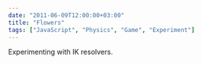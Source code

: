 ```yaml
---
date: "2011-06-09T12:00:00+03:00"
title: "Flowers"
tags: ["JavaScript", "Physics", "Game", "Experiment"]
---
```


Experimenting with IK resolvers.

<!--more-->

<style>
    .post {
        max-width: none;
        width: 1200px;
        padding: 0;
    }
</style>

<canvas id="canvas"></canvas>

<script>
// canvas setup
var d=document,
    canvas = document.getElementById("canvas"),
    c=canvas,
    W=1200,H=700;
    c.width = W,
    c.height = H,
    c = c.getContext("2d");

// Math function aliases
var cos=Math.cos,
    sin=Math.sin,
    abs=Math.abs,
    sqrt=Math.sqrt,
    sgn=function(val) { return val >= 0 ? 1 : -1 },
    atan2=Math.atan2,
    rand=Math.random;

M = [W/2,H/2];
TAU = 2*Math.PI;

function Joint(rot, len, wid, children){
    this.color = "#000";
    this.rot = rot || 0.0;
    this.rotlim = [-1,1];
    this.rotspeed = 0.007;
    this.weloc  = [0,0];
    this.len   = len || 1.0;
    this.wid   = wid || 0.2;
    this.children = children || [];
}

Joint.prototype.Draw = function(c, wloc, wrot){
    wrot = wrot % TAU;
    
    c.fillStyle = this.color;
    c.beginPath();
    c.moveTo(wloc[0], wloc[1]);
    
    var arot = wrot + this.rot,
        srot = 0.7,
        erot = 0.02,
        len  = this.len,
        wid  = this.wid,
        nloc = [wloc[0] + cos(arot) * len,   wloc[1] - sin(arot) * len];
    
    c.lineTo( wloc[0] + cos(arot - srot) * wid, wloc[1] - sin(arot - srot) * wid);
    c.lineTo( wloc[0] + cos(arot - erot) * len, wloc[1] - sin(arot - erot) * len);
    c.lineTo( nloc[0], nloc[1] );
    c.lineTo( wloc[0] + cos(arot + erot) * len, wloc[1] - sin(arot + erot) * len);
    c.lineTo( wloc[0] + cos(arot + srot) * wid, wloc[1] - sin(arot + srot) * wid);
    c.lineTo( wloc[0], wloc[1]);
    
    c.closePath();
    c.fill();
    
    this.weloc = nloc;
    
    for(var i = this.children.length; i--;)
        this.children[i].Draw(c, nloc, arot);
}

Joint.prototype._IK = function( wloc, wrot, tloc ){
    wrot = wrot % TAU;
    var arot = wrot + this.rot,
        len  = this.len,
        nloc = [wloc[0] + cos(arot) * len,   wloc[1] - sin(arot) * len],
        eloc = nloc;
        
    for(var i = this.children.length; i--;){
        var end = this.children[i]._IK( nloc, arot, tloc );
        eloc[0] += end[0];
        eloc[1] += end[1];
    }
    
    eloc[0] /= this.children.length + 1;
    eloc[1] /= this.children.length + 1;
    
    var erot = atan2( eloc[1] - wloc[1], eloc[0] - wloc[0] ),
        trot = atan2( tloc[1] - wloc[1], tloc[0] - wloc[0] ),
        diff = atan2(sin(trot - erot), cos(trot - erot));
    
    var maxspeed = this.rotspeed * difficulty;
    
    if( abs(diff) > this.rotspeed )
        diff = sgn(diff) * this.rotspeed;
    
    var nrot = this.rot - diff,
         lim = this.rotlim;
    nrot = nrot;
    nrot = nrot < lim[0] ? lim[0] : nrot > lim[1] ? lim[1] : nrot;
    this.rot = nrot;
    arot = wrot + this.rot;
    nloc = [wloc[0] + cos(arot) * len,   wloc[1] - sin(arot) * len];
    return nloc;
}

Joint.prototype.IK = function( wloc, wrot, tar ){
    this._IK(wloc, wrot, tar);
}

heads  = [];
eaters = [];

coins  = [];
points = 0;
highscore = 0;
difficulty = 1;

for(var j = 2; j--; ){
    var dir = j == 1 ? -1 : 1;
    var cur = new Joint(0, 30, 30);
    cur.color = "#f42";
    heads.push( cur );
    for(var i = 8; i--; ){
        cur = new Joint(dir, 80 - i * 5, 13 - i, [cur]);
        cur.color = "hsla(90,60%,30%,1.0)"
    }    
    cur.rot = TAU/4 + dir * TAU/8;
    cur.rotlim = [-TAU, TAU];
    eaters.push(cur);
}

eaters[0].loc = [300, H-20];
eaters[1].loc = [900, H-20];

render = function(){
    // Background
    c.fillStyle="#efe";
    c.fillRect(0,0,W,H);
    c.fillStyle="#000";
    c.strokeStyle="#000";

    // physics
    for(var i = eaters.length; i--;)
        eaters[i].IK( eaters[i].loc, 0, M );
    // collision
    
    var hit = false;
    for(var i = heads.length; i--; ){
        var e = heads[i].weloc;
        var d1 = e[0] - M[0],
            d2 = e[1] - M[1],
            diff = sqrt(d1*d1 + d2*d2);
        if( diff < 20 ){
            hit = true;
            break;
        }
    }
    
    var collected = 0;
    
    for( var i = coins.length; i--; ){
        var loc = coins[i].loc;
        var d1 = loc[0] - M[0],
            d2 = loc[1] - M[1],
            diff = sqrt(d1*d1 + d2*d2);
        if( diff < 20 ){
            collected++;
            coins.splice(i,1);
        }
    }
    
    // logic
    points += collected;
    if( highscore < points )
        highscore = points;
    if( hit ){
        points -= 1;
        if( points <= 0 ){
            points = 0;
            coins = [];
        }
    }
    difficulty = 1 + points / 50;
    
    if( coins.length == 0 ){
        var mul = 0.01 + points / 30;
        var inc = mul*TAU/30;
        for(var i = 0.0; i < mul*TAU; i += inc){
            var x = 30 + (W - 40) * (i / (mul*TAU));
            var y = sin(i);
            coins.push( {loc:[x, y*100 + 400]} );
        }
    }
    
    // flowers
    for(var i = eaters.length; i--;)
        eaters[i].Draw(c, eaters[i].loc, 0, M );
    
    // coins
    c.strokeStyle = "hsla(30,100%,50%,1.0)";
    c.fillStyle = "hsla(60,100%,60%,1.0)";
    for(var i = coins.length; i--;){
        var loc = coins[i].loc;
        c.beginPath();
        c.arc( loc[0], loc[1], 10, 0, TAU, true );
        c.closePath();
        c.fill();
        c.stroke();
    }
    
    // mouse
    c.fillStyle = hit ? "#f83" :  "#8f3";
    c.beginPath();
    c.arc( M[0], M[1], 10, 0, TAU, true );
    c.closePath();
    c.fill();
    
    if( hit ) {
        c.fillStyle = "#f88";
        c.fillRect(0,0,W,H);
    }
    
    // hud
    c.fillStyle = "#afa";
    c.fillRect(0,0,W,100);

    c.fillStyle = "#000";
    c.font = "20pt Georgia";
    c.fillText( "POINTS : " + points, W/2 - 80, 60);
    c.font = "10pt Georgia";
    c.fillText( "HIGHSCORE : " + highscore, W - 200, 60);
}

window.requestAnimFrame = 
    window.requestAnimationFrame       || 
    window.webkitRequestAnimationFrame || 
    window.mozRequestAnimationFrame    || 
    window.oRequestAnimationFrame      || 
    window.msRequestAnimationFrame     || 
    function(callback, element){ window.setTimeout(callback, 1000 / 60); };

off = [canvas.offsetLeft, canvas.offsetTop];
canvas.onmousemove = function(e){ M = [ e.clientX - off[0], e.pageY - off[1]];};

(function _animation_loop_(){
    render();
    requestAnimFrame(_animation_loop_);
})();
</script>
